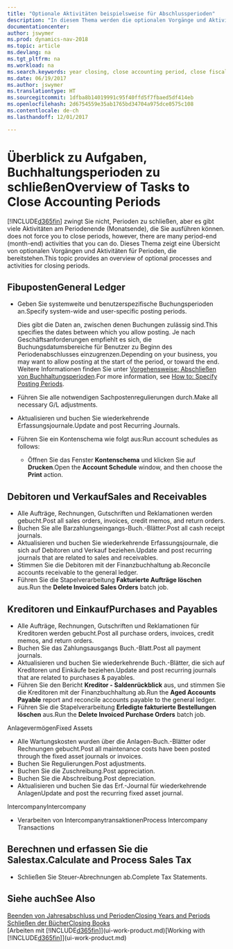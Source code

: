 ```yaml
---
title: "Optionale Aktivitäten beispielsweise für Abschlussperioden"
description: "In diesem Thema werden die optionalen Vorgänge und Aktivitäten Abschlussbuchhaltungsperioden in Dynamics NAV dargelegt."
documentationcenter: 
author: jswymer
ms.prod: dynamics-nav-2018
ms.topic: article
ms.devlang: na
ms.tgt_pltfrm: na
ms.workload: na
ms.search.keywords: year closing, close accounting period, close fiscal year, aging, creditor payments, vendor payments
ms.date: 06/19/2017
ms.author: jswymer
ms.translationtype: HT
ms.sourcegitcommit: 1dfba8b14019991c95f40ffd5f7fbaed5df414eb
ms.openlocfilehash: 2d6754559e35ab1765bd34704a975dce0575c108
ms.contentlocale: de-ch
ms.lasthandoff: 12/01/2017

---
```

# <a name="overview-of-tasks-to-close-accounting-periods"></a><span data-ttu-id="936e4-103">Überblick zu Aufgaben, Buchhaltungsperioden zu schließen</span><span class="sxs-lookup"><span data-stu-id="936e4-103">Overview of Tasks to Close Accounting Periods</span></span>
[!INCLUDE[d365fin](includes/d365fin_md.md)]<span data-ttu-id="936e4-104"> zwingt Sie nicht, Perioden zu schließen, aber es gibt viele Aktivitäten am Periodenende (Monatsende), die Sie ausführen können.</span><span class="sxs-lookup"><span data-stu-id="936e4-104"> does not force you to close periods, however, there are many period-end (month-end) activities that you can do.</span></span> <span data-ttu-id="936e4-105">Dieses Thema zeigt eine Übersicht von optionalen Vorgängen und Aktivitäten für Perioden, die bereitstehen.</span><span class="sxs-lookup"><span data-stu-id="936e4-105">This topic provides an overview of optional processes and activities for closing periods.</span></span>  

## <a name="general-ledger"></a><span data-ttu-id="936e4-106">Fibuposten</span><span class="sxs-lookup"><span data-stu-id="936e4-106">General Ledger</span></span>
* <span data-ttu-id="936e4-107">Geben Sie systemweite und benutzerspezifische Buchungsperioden an.</span><span class="sxs-lookup"><span data-stu-id="936e4-107">Specify system-wide and user-specific posting periods.</span></span>  

    <span data-ttu-id="936e4-108">Dies gibt die Daten an, zwischen denen Buchungen zulässig sind.</span><span class="sxs-lookup"><span data-stu-id="936e4-108">This specifies the dates between which you allow posting.</span></span> <span data-ttu-id="936e4-109">Je nach Geschäftsanforderungen empfiehlt es sich, die Buchungsdatumsbereiche für Benutzer zu Beginn des Periodenabschlusses einzugrenzen.</span><span class="sxs-lookup"><span data-stu-id="936e4-109">Depending on your business, you may want to allow posting at the start of the period, or toward the end.</span></span> <span data-ttu-id="936e4-110">Weitere Informationen finden Sie unter [Vorgehensweise: Abschließen von Buchhaltungsperioden](finance-how-specify-posting-periods.md).</span><span class="sxs-lookup"><span data-stu-id="936e4-110">For more information, see [How to: Specify Posting Periods](finance-how-specify-posting-periods.md).</span></span>  
* <span data-ttu-id="936e4-111">Führen Sie alle notwendigen Sachpostenregulierungen durch.</span><span class="sxs-lookup"><span data-stu-id="936e4-111">Make all necessary G/L adjustments.</span></span>  
* <span data-ttu-id="936e4-112">Aktualisieren und buchen Sie wiederkehrende Erfassungsjournale.</span><span class="sxs-lookup"><span data-stu-id="936e4-112">Update and post Recurring Journals.</span></span>  
  <!--* Process Consolidations-->
* <span data-ttu-id="936e4-113">Führen Sie ein Kontenschema wie folgt aus:</span><span class="sxs-lookup"><span data-stu-id="936e4-113">Run account schedules as follows:</span></span>  
  * <span data-ttu-id="936e4-114">Öffnen Sie das Fenster **Kontenschema** und klicken Sie auf **Drucken**.</span><span class="sxs-lookup"><span data-stu-id="936e4-114">Open the **Account Schedule** window, and then choose the **Print** action.</span></span>  

## <a name="sales-and-receivables"></a><span data-ttu-id="936e4-115">Debitoren und Verkauf</span><span class="sxs-lookup"><span data-stu-id="936e4-115">Sales and Receivables</span></span>
* <span data-ttu-id="936e4-116">Alle Aufträge, Rechnungen, Gutschriften und Reklamationen werden gebucht.</span><span class="sxs-lookup"><span data-stu-id="936e4-116">Post all sales orders, invoices, credit memos, and return orders.</span></span>  
* <span data-ttu-id="936e4-117">Buchen Sie alle Barzahlungseingangs-Buch.-Blätter.</span><span class="sxs-lookup"><span data-stu-id="936e4-117">Post all cash receipt journals.</span></span>  
* <span data-ttu-id="936e4-118">Aktualisieren und buchen Sie wiederkehrende Erfassungsjournale, die sich auf Debitoren und Verkauf beziehen.</span><span class="sxs-lookup"><span data-stu-id="936e4-118">Update and post recurring journals that are related to sales and receivables.</span></span>  
* <span data-ttu-id="936e4-119">Stimmen Sie die Debitoren mit der Finanzbuchhaltung ab.</span><span class="sxs-lookup"><span data-stu-id="936e4-119">Reconcile accounts receivable to the general ledger.</span></span>  
* <span data-ttu-id="936e4-120">Führen Sie die Stapelverarbeitung **Fakturierte Aufträge löschen** aus.</span><span class="sxs-lookup"><span data-stu-id="936e4-120">Run the **Delete Invoiced Sales Orders** batch job.</span></span>  

## <a name="purchases-and-payables"></a><span data-ttu-id="936e4-121">Kreditoren und Einkauf</span><span class="sxs-lookup"><span data-stu-id="936e4-121">Purchases and Payables</span></span>
* <span data-ttu-id="936e4-122">Alle Aufträge, Rechnungen, Gutschriften und Reklamationen für Kreditoren werden gebucht.</span><span class="sxs-lookup"><span data-stu-id="936e4-122">Post all purchase orders, invoices, credit memos, and return orders.</span></span>  
* <span data-ttu-id="936e4-123">Buchen Sie das Zahlungsausgangs Buch.-Blatt.</span><span class="sxs-lookup"><span data-stu-id="936e4-123">Post all payment journals.</span></span>  
* <span data-ttu-id="936e4-124">Aktualisieren und buchen Sie wiederkehrende Buch.-Blätter, die sich auf Kreditoren und Einkäufe beziehen.</span><span class="sxs-lookup"><span data-stu-id="936e4-124">Update and post recurring journals that are related to purchases & payables.</span></span>  
* <span data-ttu-id="936e4-125">Führen Sie den Bericht **Kreditor - Saldenrückblick** aus, und stimmen Sie die Kreditoren mit der Finanzbuchhaltung ab.</span><span class="sxs-lookup"><span data-stu-id="936e4-125">Run the **Aged Accounts Payable** report and reconcile accounts payable to the general ledger.</span></span>  
* <span data-ttu-id="936e4-126">Führen Sie die Stapelverarbeitung **Erledigte fakturierte Bestellungen löschen** aus.</span><span class="sxs-lookup"><span data-stu-id="936e4-126">Run the **Delete Invoiced Purchase Orders** batch job.</span></span>  

<span data-ttu-id="936e4-127">Anlagevermögen</span><span class="sxs-lookup"><span data-stu-id="936e4-127">Fixed Assets</span></span>
* <span data-ttu-id="936e4-128">Alle Wartungskosten wurden über die Anlagen-Buch.-Blätter oder Rechnungen gebucht.</span><span class="sxs-lookup"><span data-stu-id="936e4-128">Post all maintenance costs have been posted through the fixed asset journals or invoices.</span></span>
* <span data-ttu-id="936e4-129">Buchen Sie Regulierungen.</span><span class="sxs-lookup"><span data-stu-id="936e4-129">Post adjustments.</span></span>
* <span data-ttu-id="936e4-130">Buchen Sie die Zuschreibung.</span><span class="sxs-lookup"><span data-stu-id="936e4-130">Post appreciation.</span></span>
* <span data-ttu-id="936e4-131">Buchen Sie die Abschreibung.</span><span class="sxs-lookup"><span data-stu-id="936e4-131">Post depreciation.</span></span>
* <span data-ttu-id="936e4-132">Aktualisieren und buchen Sie das Erf.-Journal für wiederkehrende Anlagen</span><span class="sxs-lookup"><span data-stu-id="936e4-132">Update and post the recurring fixed asset journal.</span></span>

<span data-ttu-id="936e4-133">Intercompany</span><span class="sxs-lookup"><span data-stu-id="936e4-133">Intercompany</span></span>
* <span data-ttu-id="936e4-134">Verarbeiten von Intercompanytransaktionen</span><span class="sxs-lookup"><span data-stu-id="936e4-134">Process Intercompany Transactions</span></span>

## <a name="calculate-and-process-sales-tax"></a><span data-ttu-id="936e4-135">Berechnen und erfassen Sie die Salestax.</span><span class="sxs-lookup"><span data-stu-id="936e4-135">Calculate and Process Sales Tax</span></span>
* <span data-ttu-id="936e4-136">Schließen Sie Steuer-Abrechnungen ab.</span><span class="sxs-lookup"><span data-stu-id="936e4-136">Complete Tax Statements.</span></span>  

## <a name="see-also"></a><span data-ttu-id="936e4-137">Siehe auch</span><span class="sxs-lookup"><span data-stu-id="936e4-137">See Also</span></span>
[<span data-ttu-id="936e4-138">Beenden von Jahresabschluss und Perioden</span><span class="sxs-lookup"><span data-stu-id="936e4-138">Closing Years and Periods</span></span>](year-close-years-periods.md)  
[<span data-ttu-id="936e4-139">Schließen der Bücher</span><span class="sxs-lookup"><span data-stu-id="936e4-139">Closing Books</span></span>](year-close-books.md)  
<span data-ttu-id="936e4-140">[Arbeiten mit [!INCLUDE[d365fin](includes/d365fin_md.md)]](ui-work-product.md)</span><span class="sxs-lookup"><span data-stu-id="936e4-140">[Working with [!INCLUDE[d365fin](includes/d365fin_md.md)]](ui-work-product.md)</span></span>

